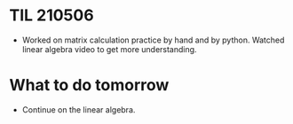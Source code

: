 # TIL 210506
- Worked on matrix calculation practice by hand and by python. Watched linear algebra video to get more understanding.

# What to do tomorrow
- Continue on the linear algebra.
